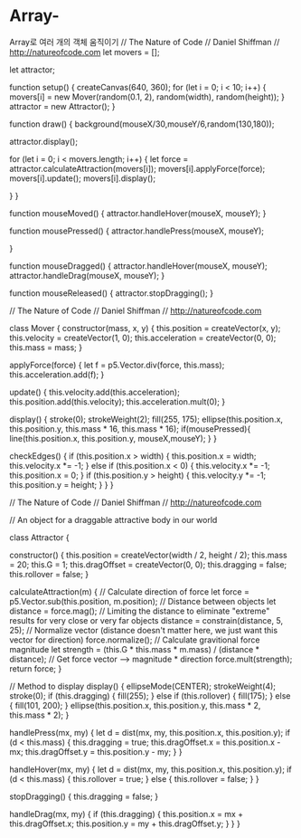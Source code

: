 # Array-
Array로 여러 개의 객체 움직이기
// The Nature of Code
// Daniel Shiffman
// http://natureofcode.com
let movers = [];

let attractor;

function setup() {
  createCanvas(640, 360);
  for (let i = 0; i < 10; i++) {
    movers[i] = new Mover(random(0.1, 2), random(width), random(height));
  }
  attractor = new Attractor();
}

function draw() {
  background(mouseX/30,mouseY/6,random(130,180));

  attractor.display();

  for (let i = 0; i < movers.length; i++) {
    let force = attractor.calculateAttraction(movers[i]);
    movers[i].applyForce(force);
    movers[i].update();
    movers[i].display();

  }
}

function mouseMoved() {
  attractor.handleHover(mouseX, mouseY);
}

function mousePressed() {
  attractor.handlePress(mouseX, mouseY);
  
}

function mouseDragged() {
  attractor.handleHover(mouseX, mouseY);
  attractor.handleDrag(mouseX, mouseY);
}

function mouseReleased() {
  attractor.stopDragging();
}




// The Nature of Code
// Daniel Shiffman
// http://natureofcode.com

class Mover {
  constructor(mass, x, y) {
    this.position = createVector(x, y);
    this.velocity = createVector(1, 0);
    this.acceleration = createVector(0, 0);
    this.mass = mass;
  }

  applyForce(force) {
    let f = p5.Vector.div(force, this.mass);
    this.acceleration.add(f);
  }

  update() {
    this.velocity.add(this.acceleration);
    this.position.add(this.velocity);
    this.acceleration.mult(0);
  }

  display() {
    stroke(0);
    strokeWeight(2);
    fill(255, 175);
    ellipse(this.position.x, this.position.y, this.mass * 16, this.mass * 16);
        if(mousePressed){
    line(this.position.x, this.position.y, mouseX,mouseY);
    }
  }

  checkEdges() {
    if (this.position.x > width) {
      this.position.x = width;
      this.velocity.x *= -1;
    } else if (this.position.x < 0) {
      this.velocity.x *= -1;
      this.position.x = 0;
    }
    if (this.position.y > height) {
      this.velocity.y *= -1;
      this.position.y = height;
    }
  }
}



// The Nature of Code
// Daniel Shiffman
// http://natureofcode.com

// An object for a draggable attractive body in our world

class Attractor {

  constructor() {
    this.position = createVector(width / 2, height / 2);
    this.mass = 20;
    this.G = 1;
    this.dragOffset = createVector(0, 0);
    this.dragging = false;
    this.rollover = false;
  }

  calculateAttraction(m) {
    // Calculate direction of force
    let force = p5.Vector.sub(this.position, m.position);
    // Distance between objects
    let distance = force.mag();
    // Limiting the distance to eliminate "extreme" results for very close or very far objects
    distance = constrain(distance, 5, 25);
    // Normalize vector (distance doesn't matter here, we just want this vector for direction)
    force.normalize();
    // Calculate gravitional force magnitude
    let strength = (this.G * this.mass * m.mass) / (distance * distance);
    // Get force vector --> magnitude * direction
    force.mult(strength);
    return force;
  }

  // Method to display
  display() {
    ellipseMode(CENTER);
    strokeWeight(4);
    stroke(0);
    if (this.dragging) {
      fill(255);
    } else if (this.rollover) {
      fill(175);
    } else {
      fill(101, 200);
    }
    ellipse(this.position.x, this.position.y, this.mass * 2, this.mass * 2);
  }


  handlePress(mx, my) {
    let d = dist(mx, my, this.position.x, this.position.y);
    if (d < this.mass) {
      this.dragging = true;
      this.dragOffset.x = this.position.x - mx;
      this.dragOffset.y = this.position.y - my;
    }
  }

  handleHover(mx, my) {
    let d = dist(mx, my, this.position.x, this.position.y);
    if (d < this.mass) {
      this.rollover = true;
    } else {
      this.rollover = false;
    }
  }

  stopDragging() {
    this.dragging = false;
  }

  handleDrag(mx, my) {
    if (this.dragging) {
      this.position.x = mx + this.dragOffset.x;
      this.position.y = my + this.dragOffset.y;
    }
  }
}